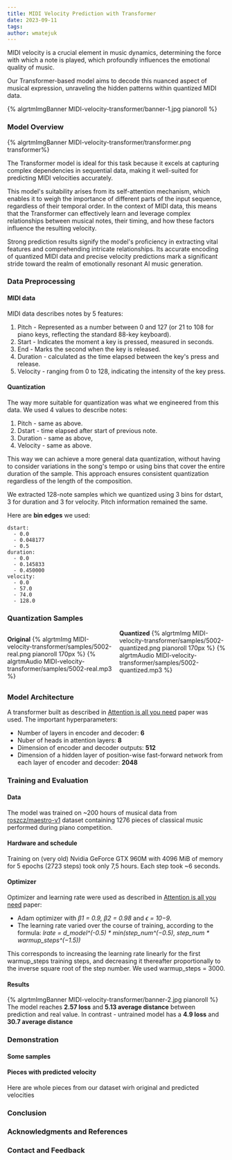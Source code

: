 ```yaml
---
title: MIDI Velocity Prediction with Transformer
date: 2023-09-11
tags:
author: wmatejuk
---
```

MIDI velocity is a crucial element in music dynamics, determining the force with which a note is played, 
which profoundly influences the emotional quality of music. 

Our Transformer-based model aims to decode 
this nuanced aspect of musical expression, unraveling the hidden patterns 
within quantized MIDI data.

{% algrtmImgBanner MIDI-velocity-transformer/banner-1.jpg pianoroll %}

### Model Overview
{% algrtmImgBanner MIDI-velocity-transformer/transformer.png transformer%}
    
The Transformer model is ideal for this task because it excels at capturing complex dependencies in sequential data, making it well-suited for predicting MIDI velocities accurately.

This model's suitability arises from its self-attention mechanism,
which enables it to weigh the importance of different parts of the input sequence,
regardless of their temporal order.
In the context of MIDI data, this means that the Transformer can effectively learn
and leverage complex relationships between musical notes, their timing,
and how these factors influence the resulting velocity.

Strong prediction results signify the model's proficiency in extracting vital
features and comprehending intricate relationships. 
Its accurate encoding of quantized MIDI data and precise velocity predictions
mark a significant stride toward the realm of emotionally resonant AI music generation.
### Data Preprocessing
#### MIDI data
MIDI data describes notes by 5 features:
   1. Pitch - Represented as a number between 0 and 127 (or 21 to 108 for piano keys, reflecting the standard 88-key keyboard).
   2. Start - Indicates the moment a key is pressed, measured in seconds.
   3. End - Marks the second when the key is released.
   4. Duration - calculated as the time elapsed between the key's press and release.
   5. Velocity - ranging from 0 to 128, indicating the intensity of the key press.

#### Quantization
The way more suitable for quantization was what we engineered from this data.
We used 4 values to describe notes:
1. Pitch - same as above.
2. Dstart - time elapsed after start of previous note.
3. Duration - same as above,
4. Velocity - same as above.

This way we can achieve a more general data quantization, without having to consider
variations in the song's tempo or using bins that cover the entire duration of 
the sample. This approach ensures consistent quantization regardless of
the length of the composition.

We extracted 128-note samples which we quantized using 3 bins for dstart, 3 for duration and 3 for velocity.
Pitch information remained the same.

Here are **bin edges** we used:
```
dstart:
  - 0.0
  - 0.048177
  - 0.5
duration:
  - 0.0
  - 0.145833
  - 0.450000
velocity:
  - 0.0
  - 57.0
  - 74.0
  - 128.0
```
### Quantization Samples
<div style="-webkit-column-count: 2; -moz-column-count: 2; column-count: 2;">
    <div>
         
  **Original** 
  {% algrtmImg MIDI-velocity-transformer/samples/5002-real.png pianoroll 170px %}
  {% algrtmAudio MIDI-velocity-transformer/samples/5002-real.mp3 %}
        
  </div>
  <div>
        
  **Quantized**
  {% algrtmImg MIDI-velocity-transformer/samples/5002-quantized.png pianoroll 170px %}
  {% algrtmAudio MIDI-velocity-transformer/samples/5002-quantized.mp3 %}

  </div>
</div>

### Model Architecture

A transformer built as described in [Attention is all you need](https://arxiv.org/abs/1706.03762) paper was used.
The important hyperparameters:
- Number of layers in encoder and decoder: **6**
- Nuber of heads in attention layers: **8**
- Dimension of encoder and decoder outputs: **512**
- Dimension of a hidden layer of position-wise fast-forward network from each layer of encoder and decoder: **2048**


### Training and Evaluation
#### Data
   The model was trained on ~200 hours of musical data from 
   [roszcz/maestro-v1](https://huggingface.co/datasets/roszcz/maestro-v1) dataset containing 1276 pieces of 
   classical music performed during piano competition. 
#### Hardware and schedule
   Training on (very old) Nvidia GeForce GTX 960M with 4096 MiB of memory for 5 epochs (2723 steps) took only 7,5 hours.
   Each step took ~6 seconds.
#### Optimizer
Optimizer and learning rate were used as described in
[Attention is all you need](https://arxiv.org/abs/1706.03762) paper:
- Adam optimizer with *β1 = 0.9, β2 = 0.98* and *ϵ = 10−9*.
- The learning rate varied over the course of training, according to the formula:
*lrate = d_model^(-0.5) \* min(step_num^(−0.5), step_num \* warmup_steps^(−1.5))*

This corresponds to increasing the learning rate linearly for the first warmup_steps training steps,
and decreasing it thereafter proportionally to the inverse square root of the step number. We used
warmup_steps = 3000. 
#### Results
{% algrtmImgBanner MIDI-velocity-transformer/banner-2.jpg pianoroll %}
The model reaches **2.57 loss** and **5.13 average distance** between prediction and real value.
In contrast - untrained model has a **4.9 loss** and **30.7 average distance**
### Demonstration
#### Some samples

#### Pieces with predicted velocity
Here are whole pieces from our dataset wirh original and predicted velocities


### Conclusion

### Acknowledgments and References

### Contact and Feedback